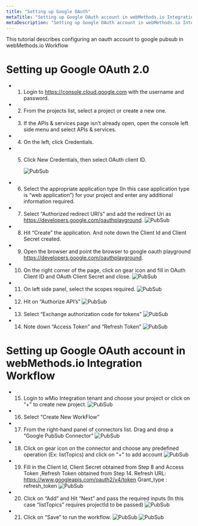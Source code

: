 ```yaml
---
title: "Setting up Google OAuth"
metaTitle: "Setting up Google OAuth account in webMethods.io Integration Workflow"
metaDescription: "Setting up Google OAuth account in webMethods.io Integration Workflow"
---
```

This tutorial describes configuring an oauth account to google pubsub in webMethods.io Workflow

# Setting up Google OAuth 2.0

* 1.  Login to https://console.cloud.google.com with the username and password.
* 2.  From the projects list, select a project or create a new one.
* 3.  If the APIs & services page isn't already open, open the console left side menu and select APIs & services.
* 4.  On the left, click Credentials.
* 5.  Click New Credentials, then select OAuth client ID.
        
      ![PubSub](images/1.png)
* 6.  Select the appropriate application type (In this case application type is “web application”) for your project and enter any additional information required.
* 7.  Select “Authorized redirect URI’s” and add the redirect Uri as https://developers.google.com/oauthplayground.
      ![PubSub](images/2.png)
* 8.  Hit “Create” the application. And note down the Client Id and Client Secret created.
* 9.  Open the browser and point the browser to google oauth playground https://developers.google.com/oauthplayground.
* 10. On the right corner of the page, click on gear icon and fill in OAuth Client ID and OAuth Client Secret and close.
      ![PubSub](images/3.png)
* 11. On left side panel, select the scopes required.
      ![PubSub](images/4.png)
* 12. Hit on “Authorize API’s”
      ![PubSub](images/5.png)
* 13. Select “Exchange authorization code for tokens”
      ![PubSub](images/6.png)
* 14. Note down “Access Token” and “Refresh Token”
      ![PubSub](images/14.png)

# Setting up Google OAuth account in webMethods.io Integration Workflow

* 15. Login to wMio Integration tenant and choose your project or click on “+” to create new project.
      ![PubSub](images/7.png)
* 16. Select “Create New WorkFlow”
* 17. From the right-hand panel of connectors list. Drag and drop a “Google PubSub Connector”
      ![PubSub](images/8.png)
* 18. Click on gear icon on the connector and choose any predefined operation (Ex: listTopics) and click on "+" to add account
      ![PubSub](images/9.png)
* 19. Fill in the Client Id, Client Secret obtained from Step 8 and Access Token ,Refresh Token  obtained from Step 14.
      Refresh URL:  https://www.googleapis.com/oauth2/v4/token
      Grant_type :  refresh_token
      ![PubSub](images/10.png)
* 20. Click on “Add” and Hit “Next” and pass the required inputs (In this case “listTopics” requires projectId to be passed)
      ![PubSub](images/11.png)
* 21. Click on “Save” to run the workflow.
      ![PubSub](images/12.png)
      ![PubSub](images/13.png)
      

  
